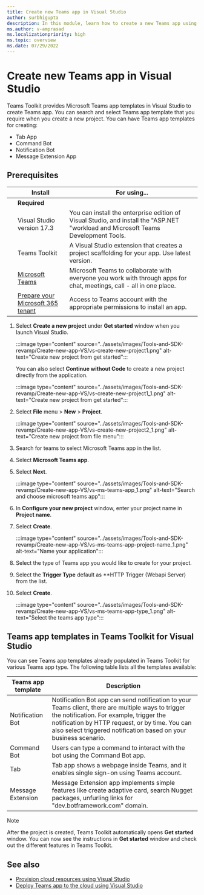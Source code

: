 ```yaml
---
title: Create new Teams app in Visual Studio
author: surbhigupta
description: In this module, learn how to create a new Teams app using Teams Toolkit for Visual Studio
ms.author: v-amprasad
ms.localizationpriority: high
ms.topic: overview
ms.date: 07/29/2022
---
```

# Create new Teams app in Visual Studio

Teams Toolkit provides Microsoft Teams app templates in Visual Studio to create Teams app.  You can search and select Teams app template that you require when you create a new project. You can have Teams app templates for creating:

* Tab App
* Command Bot
* Notification Bot
* Message Extension App

## Prerequisites

| &nbsp; | Install | For using... |
| --- | --- | --- |
| &nbsp; | **Required** | &nbsp; |
| &nbsp; | Visual Studio version 17.3 | You can install the enterprise edition of Visual Studio, and install the "ASP.NET "workload and Microsoft Teams Development Tools. |
| &nbsp; | Teams Toolkit | A Visual Studio extension that creates a project scaffolding for your app. Use latest version. |
| &nbsp; | [Microsoft Teams](https://www.microsoft.com/microsoft-teams/download-app) | Microsoft Teams to collaborate with everyone you work with through apps for chat, meetings, call - all in one place. |
 | &nbsp; | [Prepare your Microsoft 365 tenant](../concepts/build-and-test/prepare-your-o365-tenant.md) | Access to Teams account with the appropriate permissions to install an app. |

1. Select **Create a new project** under **Get started** window when you launch Visual Studio.

   :::image type="content" source="../assets/images/Tools-and-SDK-revamp/Create-new-app-VS/vs-create-new-project1.png" alt-text="Create new project from get started":::

   You can also select **Continue without Code** to create a new project directly from the application.

   :::image type="content" source="../assets/images/Tools-and-SDK-revamp/Create-new-app-VS/vs-create-new-project1_1.png" alt-text="Create new project from get started":::

1. Select **File** menu > **New** > **Project**.

   :::image type="content" source="../assets/images/Tools-and-SDK-revamp/Create-new-app-VS/vs-create-new-project2_1.png" alt-text="Create new project from file menu":::

1. Search for teams to select Microsoft Teams app in the list.
1. Select **Microsoft Teams app**.
1. Select **Next**.

   :::image type="content" source="../assets/images/Tools-and-SDK-revamp/Create-new-app-VS/vs-ms-teams-app_1.png" alt-text="Search and choose microsoft teams app":::

1. In **Configure your new project** window, enter your project name in **Project name**.
1. Select **Create**.

   :::image type="content" source="../assets/images/Tools-and-SDK-revamp/Create-new-app-VS/vs-ms-teams-app-project-name_1.png" alt-text="Name your application":::

1. Select the type of Teams app you would like to create for your project.
1. Select the **Trigger Type**  default as **HTTP Trigger (Webapi Server) from the list.
1. Select **Create**.

   :::image type="content" source="../assets/images/Tools-and-SDK-revamp/Create-new-app-VS/vs-ms-teams-app-type_1.png" alt-text="Select the teams app type":::

## Teams app templates in Teams Toolkit for Visual Studio

You can see Teams app templates already populated in Teams Toolkit for various Teams app type. The following table lists all the templates available:

|Teams app template  |Description  |
|---------|---------|
|Notification Bot     |Notification Bot app can send notification to your Teams client, there are multiple ways to trigger the notification. For example, trigger the notification by HTTP request, or by time. You can also select triggered notification based on your business scenario.         |
|Command Bot     |Users can type a command to interact with the bot using the Command Bot app.         |
|Tab     |Tab app shows a webpage inside Teams, and it enables single sign-on using Teams account.         |
|Message Extension     |Message Extension app implements simple features like create adaptive card, search Nugget packages, unfurling links for "dev.botframework.com" domain.         |

> [!NOTE]
>After the project is created, Teams Toolkit automatically opens **Get started** window. You can now see the instructions in **Get started** window and check out the different features in Teams Toolkit.

## See also

* [Provision cloud resources using Visual Studio](provision-cloud-resources.md)
* [Deploy Teams app to the cloud using Visual Studio](deploy-teams-app.md)
